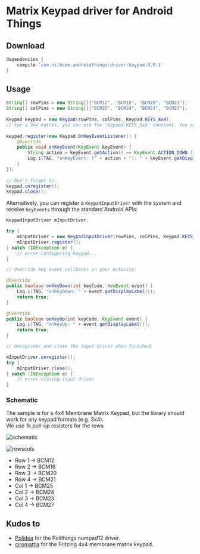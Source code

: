 # Matrix Keypad driver for Android Things

## Download

```groovy
dependencies {
    compile 'com.nilhcem.androidthings:driver-keypad:0.0.1'
}
```

## Usage

```java
String[] rowPins = new String[]{"BCM12", "BCM16", "BCM20", "BCM21"};
String[] colPins = new String[]{"BCM25", "BCM24", "BCM23", "BCM27"};
 
Keypad keypad = new Keypad(rowPins, colPins, Keypad.KEYS_4x4);
// For a 3x4 matrix, you can use the "Keypad.KEYS_3x4" constant. You can also set your own custom keys.
 
keypad.register(new Keypad.OnKeyEventListener() {
    @Override
    public void onKeyEvent(KeyEvent keyEvent) {
        String action = keyEvent.getAction() == KeyEvent.ACTION_DOWN ? "ACTION_DOWN" : "ACTION_UP";
        Log.i(TAG, "onKeyEvent: (" + action + "): " + keyEvent.getDisplayLabel());
    }
});
 
// Don't forget to:
keypad.unregister();
keypad.close();
```

Alternatively, you can register a `KeypadInputDriver` with the system and receive `KeyEvents` through the standard Android APIs:

```java
KeypadInputDriver mInputDriver;

try {
    mInputDriver = new KeypadInputDriver(rowPins, colPins, Keypad.KEYS_4x4);
    mInputDriver.register();
} catch (IOException e) {
    // error configuring keypad...
}

// Override key event callbacks in your Activity:

@Override
public boolean onKeyDown(int keyCode, KeyEvent event) {
    Log.i(TAG, "onKeyDown: " + event.getDisplayLabel());
    return true;
}

@Override
public boolean onKeyUp(int keyCode, KeyEvent event) {
    Log.i(TAG, "onKeyUp: " + event.getDisplayLabel());
    return true;
}

// Unregister and close the input driver when finished:

mInputDriver.unregister();
try {
    mInputDriver.close();
} catch (IOException e) {
    // error closing input driver
}
```

### Schematic

The sample is for a 4x4 Membrane Matrix Keypad, but the library should work for any keypad formats (e.g. 3x4).  
We use 1k pull-up resistors for the rows

![schematic][]

![rowscols][]

* Row 1 -> BCM12
* Row 2 -> BCM16
* Row 3 -> BCM20
* Row 4 -> BCM21
* Col 1 -> BCM25
* Col 2 -> BCM24
* Col 3 -> BCM23
* Col 4 -> BCM27

## Kudos to

* [Polidea][polidea] for the Polithings numpad12 driver.
* [ciromattia][ciromattia] for the Fritzing 4x4 membrane matrix keypad.

[rowscols]: https://raw.githubusercontent.com/Nilhcem/keypad-androidthings/master/assets/rowscols.png
[schematic]: https://raw.githubusercontent.com/Nilhcem/keypad-androidthings/master/assets/schematic.png

[polidea]: https://github.com/Polidea/Polithings/tree/master/numpad
[ciromattia]: https://github.com/ciromattia/Fritzing-Library
